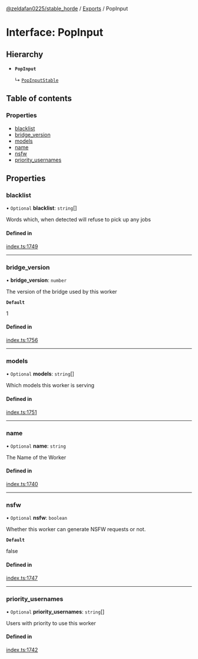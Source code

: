 [@zeldafan0225/stable_horde](../README.md) / [Exports](../modules.md) / PopInput

# Interface: PopInput

## Hierarchy

- **`PopInput`**

  ↳ [`PopInputStable`](PopInputStable.md)

## Table of contents

### Properties

- [blacklist](PopInput.md#blacklist)
- [bridge\_version](PopInput.md#bridge_version)
- [models](PopInput.md#models)
- [name](PopInput.md#name)
- [nsfw](PopInput.md#nsfw)
- [priority\_usernames](PopInput.md#priority_usernames)

## Properties

### blacklist

• `Optional` **blacklist**: `string`[]

Words which, when detected will refuse to pick up any jobs

#### Defined in

[index.ts:1749](https://github.com/ZeldaFan0225/stable_horde/blob/da4b9dc/index.ts#L1749)

___

### bridge\_version

• **bridge\_version**: `number`

The version of the bridge used by this worker

**`Default`**

1

#### Defined in

[index.ts:1756](https://github.com/ZeldaFan0225/stable_horde/blob/da4b9dc/index.ts#L1756)

___

### models

• `Optional` **models**: `string`[]

Which models this worker is serving

#### Defined in

[index.ts:1751](https://github.com/ZeldaFan0225/stable_horde/blob/da4b9dc/index.ts#L1751)

___

### name

• `Optional` **name**: `string`

The Name of the Worker

#### Defined in

[index.ts:1740](https://github.com/ZeldaFan0225/stable_horde/blob/da4b9dc/index.ts#L1740)

___

### nsfw

• `Optional` **nsfw**: `boolean`

Whether this worker can generate NSFW requests or not.

**`Default`**

false

#### Defined in

[index.ts:1747](https://github.com/ZeldaFan0225/stable_horde/blob/da4b9dc/index.ts#L1747)

___

### priority\_usernames

• `Optional` **priority\_usernames**: `string`[]

Users with priority to use this worker

#### Defined in

[index.ts:1742](https://github.com/ZeldaFan0225/stable_horde/blob/da4b9dc/index.ts#L1742)
